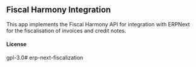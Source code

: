 ## Fiscal Harmony Integration

This app implements the Fiscal Harmony API for integration with ERPNext for the fiscalisation of invoices and credit notes.

#### License

gpl-3.0# erp-next-fiscalization
